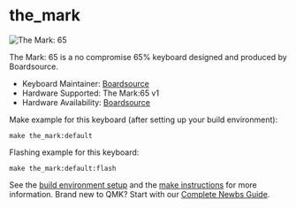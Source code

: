 # the_mark

![The Mark: 65](https://i.imgur.com/3zC4PKk.jpg)

The Mark: 65 is a no compromise 65% keyboard designed and produced by Boardsource. 

* Keyboard Maintainer: [Boardsource](https://github.com/boardsource)
* Hardware Supported: The Mark:65 v1
* Hardware Availability: [Boardsource](https://boardsource.xyz/store/5fc2eb0b86b9341522d8f7a3)

Make example for this keyboard (after setting up your build environment):

    make the_mark:default

Flashing example for this keyboard:

    make the_mark:default:flash

See the [build environment setup](https://docs.qmk.fm/#/getting_started_build_tools) and the [make instructions](https://docs.qmk.fm/#/getting_started_make_guide) for more information. Brand new to QMK? Start with our [Complete Newbs Guide](https://docs.qmk.fm/#/newbs).
